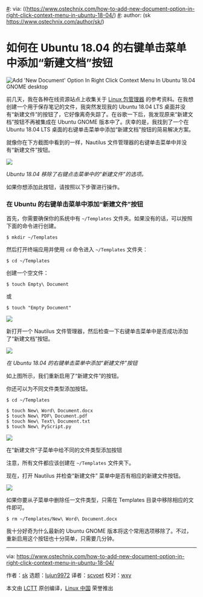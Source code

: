 [#]: collector: (lujun9972)
[#]: translator: (scvoet)
[#]: reviewer: (wxy)
[#]: publisher: ( )
[#]: url: ( )
[#]: subject: (How To Add ‘New Document’ Option In Right Click Context Menu In Ubuntu 18.04)
[#]: via: ((https://www.ostechnix.com/how-to-add-new-document-option-in-right-click-context-menu-in-ubuntu-18-04/)
[#]: author: (sk https://www.ostechnix.com/author/sk/)

如何在 Ubuntu 18.04 的右键单击菜单中添加“新建文档”按钮
======

![Add 'New Document' Option In Right Click Context Menu In Ubuntu 18.04 GNOME desktop][1]

前几天，我在各种在线资源站点上收集关于 [Linux 包管理器][2] 的参考资料。在我想创建一个用于保存笔记的文件，我突然发现我的 Ubuntu 18.04 LTS 桌面并没有“新建文件”的按钮了，它好像离奇失踪了。在谷歌一下后，我发现原来“新建文档”按钮不再被集成在 Ubuntu GNOME 版本中了。庆幸的是，我找到了一个在 Ubuntu 18.04 LTS 桌面的右键单击菜单中添加“新建文档”按钮的简易解决方案。

就像你在下方截图中看到的一样，Nautilus 文件管理器的右键单击菜单中并没有“新建文件”按钮。

![][3]

*Ubuntu 18.04 移除了右键点击菜单中的“新建文件”的选项。*

如果你想添加此按钮，请按照以下步骤进行操作。

### 在 Ubuntu 的右键单击菜单中添加“新建文件”按钮

首先，你需要确保你的系统中有 `~/Templates` 文件夹。如果没有的话，可以按照下面的命令进行创建。

```
$ mkdir ~/Templates
```

然后打开终端应用并使用 `cd` 命令进入 `~/Templates` 文件夹：

```
$ cd ~/Templates
```

创建一个空文件：

```
$ touch Empty\ Document
```

或

```
$ touch "Empty Document"
```

![][4]

新打开一个 Nautilus 文件管理器，然后检查一下右键单击菜单中是否成功添加了“新建文档”按钮。

![][5]

*在 Ubuntu 18.04 的右键单击菜单中添加“新建文件”按钮*

如上图所示，我们重新启用了“新建文件”的按钮。

你还可以为不同文件类型添加按钮。

```
$ cd ~/Templates

$ touch New\ Word\ Document.docx
$ touch New\ PDF\ Document.pdf
$ touch New\ Text\ Document.txt
$ touch New\ PyScript.py
```

![][6]

在“新建文件”子菜单中给不同的文件类型添加按钮

注意，所有文件都应该创建在 `~/Templates` 文件夹下。

现在，打开 Nautilus 并检查“新建文件” 菜单中是否有相应的新建文件按钮。

![][7]

如果你要从子菜单中删除任一文件类型，只需在 Templates 目录中移除相应的文件即可。

```
$ rm ~/Templates/New\ Word\ Document.docx
```

我十分好奇为什么最新的 Ubuntu GNOME 版本将这个常用选项移除了。不过，重新启用这个按钮也十分简单，只需要几分钟。

--------------------------------------------------------------------------------

via: https://www.ostechnix.com/how-to-add-new-document-option-in-right-click-context-menu-in-ubuntu-18-04/

作者：[sk][a]
选题：[lujun9972][b]
译者：[scvoet](https://github.com/scvoet)
校对：[wxy](https://github.com/wxy)

本文由 [LCTT](https://github.com/LCTT/TranslateProject) 原创编译，[Linux 中国](https://linux.cn/) 荣誉推出

[a]: https://www.ostechnix.com/author/sk/
[b]: https://github.com/lujun9972
[1]: https://www.ostechnix.com/wp-content/uploads/2019/07/Add-New-Document-Option-In-Right-Click-Context-Menu-1-720x340.png
[2]: https://www.ostechnix.com/linux-package-managers-compared-appimage-vs-snap-vs-flatpak/
[3]: https://www.ostechnix.com/wp-content/uploads/2019/07/new-document-option-missing.png
[4]: https://www.ostechnix.com/wp-content/uploads/2019/07/Create-empty-document-in-Templates-directory.png
[5]: https://www.ostechnix.com/wp-content/uploads/2019/07/Add-New-Document-Option-In-Right-Click-Context-Menu-In-Ubuntu.png
[6]: https://www.ostechnix.com/wp-content/uploads/2019/07/Add-options-for-different-files-types.png
[7]: https://www.ostechnix.com/wp-content/uploads/2019/07/Add-New-Document-Option-In-Right-Click-Context-Menu.png

